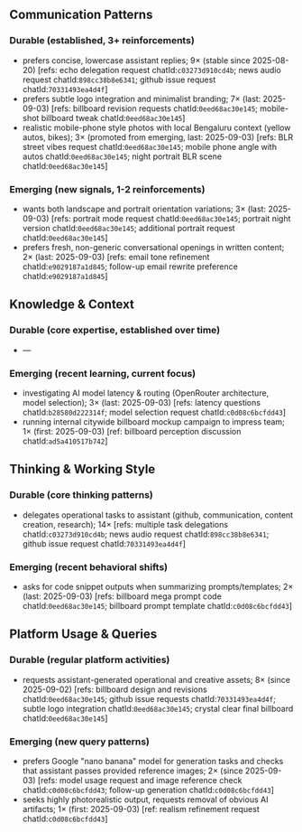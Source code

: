 ## Communication Patterns
### Durable (established, 3+ reinforcements)
- prefers concise, lowercase assistant replies; 9× (stable since 2025-08-20) [refs: echo delegation request chatId:`c03273d910cd4b`; news audio request chatId:`898cc38b8e6341`; github issue request chatId:`70331493ea4d4f`]
- prefers subtle logo integration and minimalist branding; 7× (last: 2025-09-03) [refs: billboard revision requests chatId:`0eed68ac30e145`; mobile-shot billboard tweak chatId:`0eed68ac30e145`]
- realistic mobile-phone style photos with local Bengaluru context (yellow autos, bikes); 3× (promoted from emerging, last: 2025-09-03) [refs: BLR street vibes request chatId:`0eed68ac30e145`; mobile phone angle with autos chatId:`0eed68ac30e145`; night portrait BLR scene chatId:`0eed68ac30e145`]

### Emerging (new signals, 1-2 reinforcements)
- wants both landscape and portrait orientation variations; 3× (last: 2025-09-03) [refs: portrait mode request chatId:`0eed68ac30e145`; portrait night version chatId:`0eed68ac30e145`; additional portrait request chatId:`0eed68ac30e145`]
- prefers fresh, non-generic conversational openings in written content; 2× (last: 2025-09-03) [refs: email tone refinement chatId:`e9029187a1d845`; follow-up email rewrite preference chatId:`e9029187a1d845`]

## Knowledge & Context
### Durable (core expertise, established over time)
- —

### Emerging (recent learning, current focus)
- investigating AI model latency & routing (OpenRouter architecture, model selection); 3× (last: 2025-09-03) [refs: latency questions chatId:`b28580d222314f`; model selection request chatId:`c0d08c6bcfdd43`]
- running internal citywide billboard mockup campaign to impress team; 1× (first: 2025-09-03) [ref: billboard perception discussion chatId:`ad5a410517b742`]

## Thinking & Working Style
### Durable (core thinking patterns)
- delegates operational tasks to assistant (github, communication, content creation, research); 14× [refs: multiple task delegations chatId:`c03273d910cd4b`; news audio request chatId:`898cc38b8e6341`; github issue request chatId:`70331493ea4d4f`]

### Emerging (recent behavioral shifts)
- asks for code snippet outputs when summarizing prompts/templates; 2× (last: 2025-09-03) [refs: billboard mega prompt code chatId:`0eed68ac30e145`; billboard prompt template chatId:`c0d08c6bcfdd43`]

## Platform Usage & Queries
### Durable (regular platform activities)
- requests assistant-generated operational and creative assets; 8× (since 2025-09-02) [refs: billboard design and revisions chatId:`0eed68ac30e145`; github issue requests chatId:`70331493ea4d4f`; subtle logo integration chatId:`0eed68ac30e145`; crystal clear final billboard chatId:`0eed68ac30e145`]

### Emerging (new query patterns)
- prefers Google "nano banana" model for generation tasks and checks that assistant passes provided reference images; 2× (since 2025-09-03) [refs: model usage request and image reference check chatId:`c0d08c6bcfdd43`; follow-up generation chatId:`c0d08c6bcfdd43`]
- seeks highly photorealistic output, requests removal of obvious AI artifacts; 1× (first: 2025-09-03) [ref: realism refinement request chatId:`c0d08c6bcfdd43`]